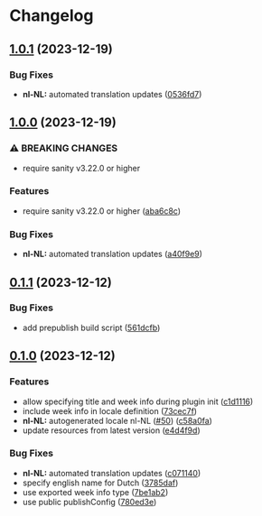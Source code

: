 # Changelog

## [1.0.1](https://github.com/sanity-io/locales/compare/locale-nl-nl-v1.0.0...locale-nl-nl-v1.0.1) (2023-12-19)


### Bug Fixes

* **nl-NL:** automated translation updates ([0536fd7](https://github.com/sanity-io/locales/commit/0536fd79beb16119297f984d3320417386216bd9))

## [1.0.0](https://github.com/sanity-io/locales/compare/locale-nl-nl-v0.1.1...locale-nl-nl-v1.0.0) (2023-12-19)


### ⚠ BREAKING CHANGES

* require sanity v3.22.0 or higher

### Features

* require sanity v3.22.0 or higher ([aba6c8c](https://github.com/sanity-io/locales/commit/aba6c8c3fd4f6e11b193b96a3821420f72ccc47d))


### Bug Fixes

* **nl-NL:** automated translation updates ([a40f9e9](https://github.com/sanity-io/locales/commit/a40f9e96d8ac98b5752f2d15702f0743b392328d))

## [0.1.1](https://github.com/sanity-io/locales/compare/locale-nl-nl-v0.1.0...locale-nl-nl-v0.1.1) (2023-12-12)


### Bug Fixes

* add prepublish build script ([561dcfb](https://github.com/sanity-io/locales/commit/561dcfb24ab12f98fcc590b0dbc2cf297ea60485))

## [0.1.0](https://github.com/sanity-io/locales/compare/locale-nl-nl-v0.0.1...locale-nl-nl-v0.1.0) (2023-12-12)


### Features

* allow specifying title and week info during plugin init ([c1d1116](https://github.com/sanity-io/locales/commit/c1d1116bab0c99c6506a9744e33d6cf282bf1c1b))
* include week info in locale definition ([73cec7f](https://github.com/sanity-io/locales/commit/73cec7fb69ac92a565282aac0d08f13b634372fb))
* **nl-NL:** autogenerated locale nl-NL ([#50](https://github.com/sanity-io/locales/issues/50)) ([c58a0fa](https://github.com/sanity-io/locales/commit/c58a0fa8d3e57538b6173bb71d143b03a96be1fd))
* update resources from latest version ([e4d4f9d](https://github.com/sanity-io/locales/commit/e4d4f9daf8c2566f3ee7c9b002ac6d0051a2734c))


### Bug Fixes

* **nl-NL:** automated translation updates ([c071140](https://github.com/sanity-io/locales/commit/c071140bb0147dff5a3924f979521b77304f81df))
* specify english name for Dutch ([3785daf](https://github.com/sanity-io/locales/commit/3785daff94d6f56750225d76f497878d5c21c9bc))
* use exported week info type ([7be1ab2](https://github.com/sanity-io/locales/commit/7be1ab27939e1836e000155c576362fb5f54bd3e))
* use public publishConfig ([780ed3e](https://github.com/sanity-io/locales/commit/780ed3e6d35198fedebd769e71bf1dcc09fc6528))
